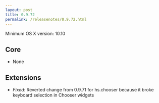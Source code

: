```yaml
---
layout: post
title: 0.9.72
permalink: /releasenotes/0.9.72.html
---
```


Minimum OS X version: 10.10

## Core

 * None

## Extensions

  * *Fixed*: Reverted change from 0.9.71 for hs.chooser because it broke keyboard selection in Chooser widgets

